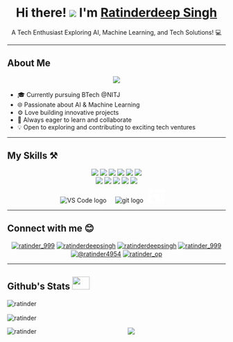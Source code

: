 <h1 align="center">Hi there! <img src="https://media.giphy.com/media/hvRJCLFzcasrR4ia7z/giphy.gif" width="35"> I'm <a href="https://github.com/your-username">Ratinderdeep Singh</a></h1>
<p align="center">
  A Tech Enthusiast Exploring AI, Machine Learning, and Tech Solutions! 💻
</p>

---

<h2 align="left">About Me</h2>
<p align="center">
  <img src="https://media.giphy.com/media/f3iwJFOVOwuy7K6FFw/giphy.gif" width="400" />
</p>

- 🎓 Currently pursuing BTech @NITJ
- 🌐 Passionate about AI & Machine Learning
- ⚙️ Love building innovative projects
- 🚀 Always eager to learn and collaborate
- 💡 Open to exploring and contributing to exciting tech ventures

---

<h2 align="left">My Skills ⚒️</h2>
<p align="center">
  <img src="https://img.shields.io/badge/-HTML%20%2F%20CSS-red?style=flat-square&logo=html5&logoColor=white" />
  <img src="https://img.shields.io/badge/-JavaScript-black?style=flat-square&logo=javascript&logoColor=yellow" />
  <img src="https://img.shields.io/badge/--darkblue?style=flat-square&logo=c&logoColor=white" />
  <img src="https://img.shields.io/badge/-++-darkblue?style=flat-square&logo=c&logoColor=white" />
  <img src="https://img.shields.io/badge/-Python-darkgreen?style=flat-square&logo=python&logoColor=white" />
  <img src="https://img.shields.io/badge/-AI%20%2F%20Machine%20Learning-orange?style=flat-square&logo=matplotlib&logoColor=white" />
  <br/>
  <img src="https://img.shields.io/badge/-Jupyter-grey?style=flat-square&logo=jupyter&logoColor=yelloworange" />
  <img src="https://img.shields.io/badge/-Kaggle-blue?style=flat-square&logo=kaggle&logoColor=white" />
  <img src="https://img.shields.io/badge/-Pandas-darkblue?style=flat-square&logo=pandas&logoColor=white" />
  <img src="https://img.shields.io/badge/-scikitlearn-black?style=flat-square&logo=scikitlearn&logoColor=yellow" />
  <img src="https://img.shields.io/badge/-numpy-blue?style=flat-square&logo=numpy&logoColor=white" />
  <br/>
  <img src="https://cdn.jsdelivr.net/gh/devicons/devicon/icons/vscode/vscode-original.svg" height="30" alt="VS Code logo"  />
  <img width="12" />
  <img src="https://cdn.jsdelivr.net/gh/devicons/devicon/icons/git/git-original.svg" height="30" alt="git logo"  />
  <img width="5" />
  <img src="github.png" width="35" height="30"/>
  <img width="12" />
  <img height="40" />
</p>

---

<h2 align="left">Connect with me 😊</h2>
<p align="center">
  <a href="https://twitter.com/ratinder_999" target="blank"><img align="center" src="https://raw.githubusercontent.com/rahuldkjain/github-profile-readme-generator/master/src/images/icons/Social/twitter.svg" alt="ratinder_999" height="30" width="40" /></a>
  <a href="https://linkedin.com/in/ratinderdeepsingh" target="blank"><img align="center" src="https://raw.githubusercontent.com/rahuldkjain/github-profile-readme-generator/master/src/images/icons/Social/linked-in-alt.svg" alt="ratinderdeepsingh" height="30" width="40" /></a>
  <a href="https://kaggle.com/ratinderdeepsingh" target="blank"><img align="center" src="https://raw.githubusercontent.com/rahuldkjain/github-profile-readme-generator/master/src/images/icons/Social/kaggle.svg" alt="ratinderdeepsingh" height="30" width="40" /></a>
  <a href="https://instagram.com/ratinder_999" target="blank"><img align="center" src="https://raw.githubusercontent.com/rahuldkjain/github-profile-readme-generator/master/src/images/icons/Social/instagram.svg" alt="ratinder_999" height="30" width="40" /></a>
  <a href="https://medium.com/@ratinder4954" target="blank"><img align="center" src="https://raw.githubusercontent.com/rahuldkjain/github-profile-readme-generator/master/src/images/icons/Social/medium.svg" alt="@ratinder4954" height="30" width="40" /></a>
  <a href="https://www.leetcode.com/ratinder_op" target="blank"><img align="center" src="https://raw.githubusercontent.com/rahuldkjain/github-profile-readme-generator/master/src/images/icons/Social/leet-code.svg" alt="ratinder_op" height="30" width="40" /></a>
</p>

---

<h2>Github's Stats <img src="https://media.giphy.com/media/iY8CRBdQXODJSCERIr/giphy.gif" width="40px" height="30px"></h2>
<p><img align="center" src="https://github-readme-streak-stats.herokuapp.com/?user=iamratinder&theme=dark&bg_color=000000" alt="ratinder" /></p>
<p><img align="center" src="https://github-readme-stats.vercel.app/api?username=iamratinder&show_icons=true&theme=dark&bg_color=000000&locale=en" alt="ratinder" /></p>
<p><img align="left" src="https://github-readme-stats.vercel.app/api/top-langs/?username=iamratinder&theme=dark&layout=donut" alt="ratinder" /></p>



<p align="center">
  <img src="https://media.giphy.com/media/umYMU8G2ixG5mJBDo5/giphy.gif?cid=790b761161xjlpqj70b1zrg39v5pq4wnfvv5olpmt9o4fqq9&ep=v1_gifs_search&rid=giphy.gif&ct=g" width="200" />
</p>
